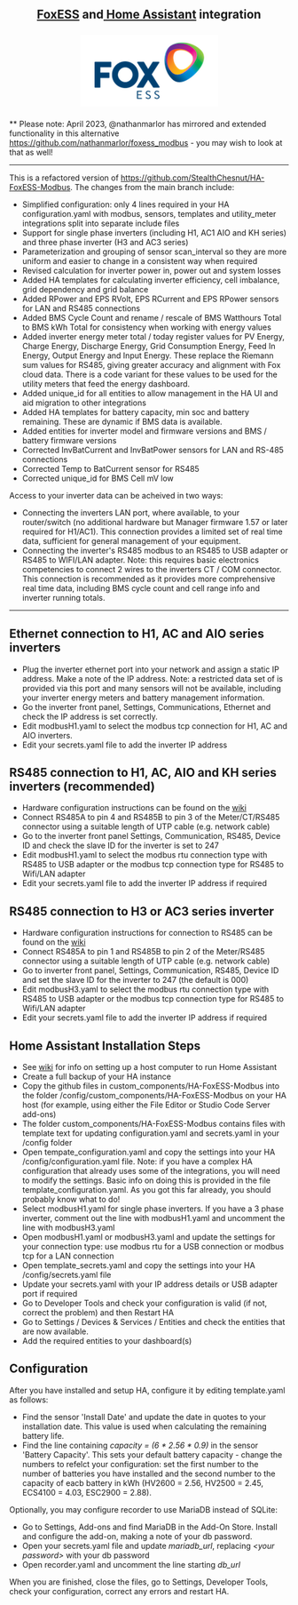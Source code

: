 <h2 align="center">
   <a href="https://www.fox-ess.com">FoxESS</a> and<a href="https://www.home-assistant.io"> Home Assistant</a> integration
   </br></br>
   <img src="https://github.com/home-assistant/brands/raw/master/custom_integrations/foxess/logo.png" >
   </br>
</h2>

** Please note: April 2023, @nathanmarlor has mirrored and extended functionality in this alternative https://github.com/nathanmarlor/foxess_modbus - you may wish to look at that as well!

---

This is a refactored version of https://github.com/StealthChesnut/HA-FoxESS-Modbus. The changes from the main branch include:

* Simplified configuration: only 4 lines required in your HA configuration.yaml with modbus, sensors, templates and utility_meter integrations split into separate include files
* Support for single phase inverters (including H1, AC1 AIO and KH series) and three phase inverter (H3 and AC3 series)
* Parameterization and grouping of sensor scan_interval so they are more uniform and easier to change in a consistent way when required
* Revised calculation for inverter power in, power out and system losses
* Added HA templates for calculating inverter efficiency, cell imbalance, grid dependency and grid balance
* Added RPower and EPS RVolt, EPS RCurrent and EPS RPower sensors for LAN and RS485 connections
* Added BMS Cycle Count and rename / rescale of BMS Watthours Total to BMS kWh Total for consistency when working with energy values
* Added inverter energy meter total / today register values for PV Energy, Charge Energy, Discharge Energy, Grid Consumption Energy, Feed In Energy, Output Energy and Input Energy. These replace the Riemann sum values for RS485, giving greater accuracy and alignment with Fox cloud data. There is a code variant for these values to be used for the utility meters that feed the energy dashboard.
* Added unique_id for all entities to allow management in the HA UI and aid migration to other integrations
* Added HA templates for battery capacity, min soc and battery remaining. These are dynamic if BMS data is available.
* Added entities for inverter model and firmware versions and BMS / battery firmware versions
* Corrected InvBatCurrent and InvBatPower sensors for LAN and RS-485 connections
* Corrected Temp to BatCurrent sensor for RS485
* Corrected unique_id for BMS Cell mV low

Access to your inverter data can be acheived in two ways:

* Connecting the inverters LAN port, where available, to your router/switch (no additional hardware but Manager firmware 1.57 or later required for H1/AC1). This connection provides a limited set of real time data, sufficient for general management of your equipment.
* Connecting the inverter's RS485 modbus to an RS485 to USB adapter or RS485 to WIFI/LAN adapter. Note: this requires basic electronics competencies to connect 2 wires to the inverters CT / COM connector. This connection is recommended as it provides more comprehensive real time data, including BMS cycle count and cell range info and inverter running totals.


---


## Ethernet connection to H1, AC and AIO series inverters
* Plug the inverter ethernet port into your network and assign a static IP address. Make a note of the IP address. Note: a restricted data set of is provided via this port and many sensors will not be available, including your inverter energy meters and battery management information.
* Go the inverter front panel, Settings, Communications, Ethernet and check the IP address is set correctly. 
* Edit modbusH1.yaml to select the modbus tcp connection for H1, AC and AIO inverters.
* Edit your secrets.yaml file to add the inverter IP address

## RS485 connection to H1, AC, AIO and KH series inverters (recommended)
* Hardware configuration instructions can be found on the [wiki](https://github.com/StealthChesnut/HA-FoxESS-Modbus/wiki/)
* Connect RS485A to pin 4 and RS485B to pin 3 of the Meter/CT/RS485 connector using a suitable length of UTP cable (e.g. network cable)
* Go to the inverter front panel Settings, Communication, RS485, Device ID and check the slave ID for the inverter is set to 247
* Edit modbusH1.yaml to select the modbus rtu connection type with RS485 to USB adapter or the modbus tcp connection type for RS485 to Wifi/LAN adapter
* Edit your secrets.yaml file to add the inverter IP address if required

## RS485 connection to H3 or AC3 series inverter
* Hardware configuration instructions for connection to RS485 can be found on the [wiki](https://github.com/StealthChesnut/HA-FoxESS-Modbus/wiki/)
* Connect RS485A to pin 1 and RS485B to pin 2 of the Meter/RS485 connector using a suitable length of UTP cable (e.g. network cable)
* Go to inverter front panel, Settings, Communication, RS485, Device ID and set the slave ID for the inverter to 247 (the default is 000)
* Edit modbusH3.yaml to select the modbus rtu connection type with RS485 to USB adapter or the modbus tcp connection type for RS485 to Wifi/LAN adapter
* Edit your secrets.yaml file to add the inverter IP address if required

## Home Assistant Installation Steps

* See [wiki](https://github.com/TonyM1958/HA-FoxESS-Modbus/wiki/Installing-Home-Assistant-on-a-USFF-PC) for info on setting up a host computer to run Home Assistant
* Create a full backup of your HA instance
* Copy the github files in custom_components/HA-FoxESS-Modbus into the folder /config/custom_components/HA-FoxESS-Modbus on your HA host (for example, using either the File Editor or Studio Code Server add-ons)
* The folder custom_components/HA-FoxESS-Modbus contains files with template text for updating configuration.yaml and secrets.yaml in your /config folder 
* Open tempate_configuration.yaml and copy the settings into your HA /config/configuration.yaml file. Note: if you have a complex HA configuration that already uses some of the integrations, you will need to modify the settings. Basic info on doing this is provided in the file template_configuration.yaml. As you got this far already, you should probably know what to do!
* Select modbusH1.yaml for single phase inverters. If you have a 3 phase inverter, comment out the line with modbusH1.yaml and uncomment the line with modbusH3.yaml
* Open modbusH1.yaml or modbusH3.yaml and update the settings for your connection type: use modbus rtu for a USB connection or modbus tcp for a LAN connection
* Open template_secrets.yaml and copy the settings into your HA /config/secrets.yaml file
* Update your secrets.yaml with your IP address details or USB adapter port if required
* Go to Developer Tools and check your configuration is valid (if not, correct the problem) and then Restart HA
* Go to Settings / Devices & Services / Entities and check the entities that are now available.
* Add the required entities to your dashboard(s)

## Configuration

After you have installed and setup HA, configure it by editing template.yaml as follows:

* Find the sensor 'Install Date' and update the date in quotes to your installation date. This value is used when calculating the remaining battery life.
* Find the line containing _capacity = (6 * 2.56 * 0.9)_ in the sensor 'Battery Capacity'. This sets your default battery capacity - change the numbers to refelct your configuration: set the first number to the number of batteries you have installed and the second number to the capacity of eacb battery in kWh (HV2600 = 2.56, HV2500 = 2.45, ECS4100 = 4.03, ESC2900 = 2.88).

Optionally, you may configure recorder to use MariaDB instead of SQLite:

* Go to Settings, Add-ons and find MariaDB in the Add-On Store. Install and configure the add-on, making a note of your db password.
* Open your secrets.yaml file and update _mariadb_url_, replacing _\<your password\>_ with your db password
* Open recorder.yaml and uncomment the line starting _db_url_ 

When you are finished, close the files, go to Settings, Developer Tools, check your configuration, correct any errors and restart HA.
